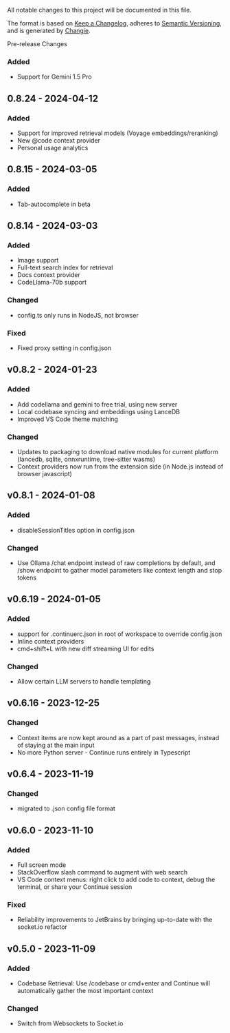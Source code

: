 All notable changes to this project will be documented in this file.

The format is based on [Keep a Changelog](https://keepachangelog.com/en/1.0.0/),
adheres to [Semantic Versioning](https://semver.org/spec/v2.0.0.html),
and is generated by [Changie](https://github.com/miniscruff/changie).

Pre-release Changes

### Added

- Support for Gemini 1.5 Pro

## 0.8.24 - 2024-04-12

### Added

- Support for improved retrieval models (Voyage embeddings/reranking)
- New @code context provider
- Personal usage analytics

## 0.8.15 - 2024-03-05

### Added

- Tab-autocomplete in beta

## 0.8.14 - 2024-03-03

### Added

- Image support
- Full-text search index for retrieval
- Docs context provider
- CodeLlama-70b support

### Changed

- config.ts only runs in NodeJS, not browser

### Fixed

- Fixed proxy setting in config.json

## v0.8.2 - 2024-01-23

### Added

- Add codellama and gemini to free trial, using new server
- Local codebase syncing and embeddings using LanceDB
- Improved VS Code theme matching

### Changed

- Updates to packaging to download native modules for current platform (lancedb, sqlite, onnxruntime, tree-sitter wasms)
- Context providers now run from the extension side (in Node.js instead of browser javascript)

## v0.8.1 - 2024-01-08

### Added

- disableSessionTitles option in config.json

### Changed

- Use Ollama /chat endpoint instead of raw completions by default, and /show endpoint to gather model parameters like context length and stop tokens

## v0.6.19 - 2024-01-05

### Added

- support for .continuerc.json in root of workspace to override config.json
- Inline context providers
- cmd+shift+L with new diff streaming UI for edits

### Changed

- Allow certain LLM servers to handle templating

## v0.6.16 - 2023-12-25

### Changed

- Context items are now kept around as a part of past messages, instead of staying at the main input
- No more Python server - Continue runs entirely in Typescript

## v0.6.4 - 2023-11-19

### Changed

- migrated to .json config file format

## v0.6.0 - 2023-11-10

### Added

- Full screen mode
- StackOverflow slash command to augment with web search
- VS Code context menus: right click to add code to context, debug the terminal, or share your Continue session

### Fixed

- Reliability improvements to JetBrains by bringing up-to-date with the socket.io refactor

## v0.5.0 - 2023-11-09

### Added

- Codebase Retrieval: Use /codebase or cmd+enter and Continue will automatically gather the most important context

### Changed

- Switch from Websockets to Socket.io
